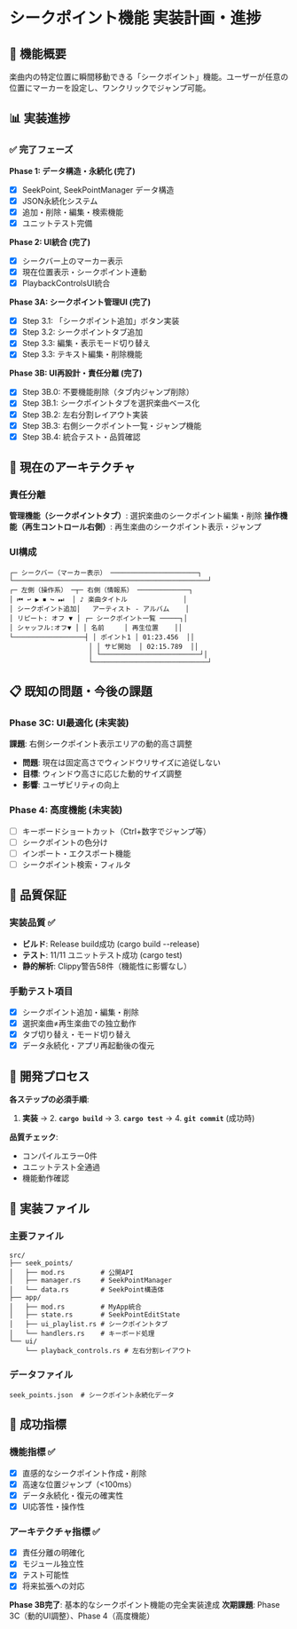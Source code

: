 # シークポイント機能 実装計画・進捗

## 🎯 機能概要
楽曲内の特定位置に瞬間移動できる「シークポイント」機能。ユーザーが任意の位置にマーカーを設定し、ワンクリックでジャンプ可能。

## 📊 実装進捗

### ✅ 完了フェーズ

**Phase 1: データ構造・永続化 (完了)**
- [x] SeekPoint, SeekPointManager データ構造
- [x] JSON永続化システム
- [x] 追加・削除・編集・検索機能
- [x] ユニットテスト完備

**Phase 2: UI統合 (完了)**
- [x] シークバー上のマーカー表示
- [x] 現在位置表示・シークポイント連動
- [x] PlaybackControlsUI統合

**Phase 3A: シークポイント管理UI (完了)**
- [x] Step 3.1: 「シークポイント追加」ボタン実装
- [x] Step 3.2: シークポイントタブ追加
- [x] Step 3.3: 編集・表示モード切り替え
- [x] Step 3.3: テキスト編集・削除機能

**Phase 3B: UI再設計・責任分離 (完了)**
- [x] Step 3B.0: 不要機能削除（タブ内ジャンプ削除）
- [x] Step 3B.1: シークポイントタブを選択楽曲ベース化
- [x] Step 3B.2: 左右分割レイアウト実装
- [x] Step 3B.3: 右側シークポイント一覧・ジャンプ機能
- [x] Step 3B.4: 統合テスト・品質確認

## 🔧 現在のアーキテクチャ

### 責任分離
**管理機能（シークポイントタブ）**: 選択楽曲のシークポイント編集・削除
**操作機能（再生コントロール右側）**: 再生楽曲のシークポイント表示・ジャンプ

### UI構成
```
┌─ シークバー（マーカー表示） ──────────────────────┐
└─────────────────────────────────────────────────┘
┌─ 左側（操作系） ─┬─ 右側（情報系） ─────────────┐
│ ⏮ ↩ ▶ ⏹ ↪ ⏭  │ ♪ 楽曲タイトル              │
│ シークポイント追加│   アーティスト - アルバム    │
│ リピート: オフ ▼ │ ┌─ シークポイント一覧 ─────┐│
│ シャッフル:オフ▼ │ │ 名前     │ 再生位置    ││
└──────────────────┤ │ ポイント1 │ 01:23.456  ││
                    │ │ サビ開始  │ 02:15.789  ││
                    │ └─────────────────────────┘│
                    └─────────────────────────────┘
```

## 📋 既知の問題・今後の課題

### Phase 3C: UI最適化 (未実装)
**課題**: 右側シークポイント表示エリアの動的高さ調整
- **問題**: 現在は固定高さでウィンドウリサイズに追従しない
- **目標**: ウィンドウ高さに応じた動的サイズ調整
- **影響**: ユーザビリティの向上

### Phase 4: 高度機能 (未実装)
- [ ] キーボードショートカット（Ctrl+数字でジャンプ等）
- [ ] シークポイントの色分け
- [ ] インポート・エクスポート機能
- [ ] シークポイント検索・フィルタ

## 🧪 品質保証

### 実装品質 ✅
- **ビルド**: Release build成功 (cargo build --release)
- **テスト**: 11/11 ユニットテスト成功 (cargo test)
- **静的解析**: Clippy警告58件（機能性に影響なし）

### 手動テスト項目
- [x] シークポイント追加・編集・削除
- [x] 選択楽曲≠再生楽曲での独立動作
- [x] タブ切り替え・モード切り替え
- [x] データ永続化・アプリ再起動後の復元

## 📝 開発プロセス

**各ステップの必須手順**:
1. **実装** → 2. **`cargo build`** → 3. **`cargo test`** → 4. **`git commit`** (成功時)

**品質チェック**:
- コンパイルエラー0件
- ユニットテスト全通過  
- 機能動作確認

## 📂 実装ファイル

### 主要ファイル
```
src/
├── seek_points/
│   ├── mod.rs         # 公開API
│   ├── manager.rs     # SeekPointManager
│   └── data.rs        # SeekPoint構造体
├── app/
│   ├── mod.rs         # MyApp統合
│   ├── state.rs       # SeekPointEditState
│   ├── ui_playlist.rs # シークポイントタブ
│   └── handlers.rs    # キーボード処理
└── ui/
    └── playback_controls.rs # 左右分割レイアウト
```

### データファイル
```
seek_points.json  # シークポイント永続化データ
```

## 🎯 成功指標

### 機能指標 ✅
- [x] 直感的なシークポイント作成・削除
- [x] 高速な位置ジャンプ（<100ms）
- [x] データ永続化・復元の確実性
- [x] UI応答性・操作性

### アーキテクチャ指標 ✅ 
- [x] 責任分離の明確化
- [x] モジュール独立性
- [x] テスト可能性
- [x] 将来拡張への対応

**Phase 3B完了**: 基本的なシークポイント機能の完全実装達成
**次期課題**: Phase 3C（動的UI調整）、Phase 4（高度機能）